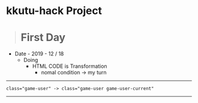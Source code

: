 # kkutu-hack Project

> # First Day

- Date - 2019 - 12 / 18
  - Doing 
    - HTML CODE is Transformation
      - nomal condition -> my turn
- - - 

    class="game-user" -> class="game-user game-user-current"

- - - 

